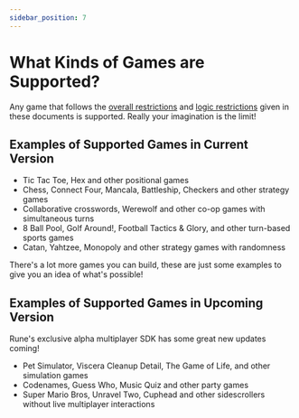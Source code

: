 ```yaml
---
sidebar_position: 7
---
```


# What Kinds of Games are Supported?

Any game that follows the [overall restrictions](multiplayer/syncing-game-state.md#restrictions) and [logic restrictions](multiplayer/logic-restrictions.md) given in these documents is supported. Really your imagination is the limit!

## Examples of Supported Games in Current Version

- Tic Tac Toe, Hex and other positional games
- Chess, Connect Four, Mancala, Battleship, Checkers and other strategy games
- Collaborative crosswords, Werewolf and other co-op games with simultaneous turns
- 8 Ball Pool, Golf Around!, Football Tactics & Glory, and other turn-based sports games
- Catan, Yahtzee, Monopoly and other strategy games with randomness

There's a lot more games you can build, these are just some examples to give you an idea of what's possible!

## Examples of Supported Games in Upcoming Version

Rune's exclusive alpha multiplayer SDK has some great new updates coming!

- Pet Simulator, Viscera Cleanup Detail, The Game of Life, and other simulation games
- Codenames, Guess Who, Music Quiz and other party games
- Super Mario Bros, Unravel Two, Cuphead and other sidescrollers without live multiplayer interactions
